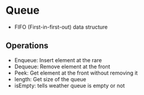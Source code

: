 # Queue

- FIFO (First-in-first-out) data structure

## Operations

- Enqueue: Insert element at the rare
- Dequeue: Remove element at the front
- Peek: Get element at the front without removing it
- length: Get size of the queue
- isEmpty: tells weather queue is empty or not